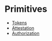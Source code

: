 # Primitives


- [Tokens](./primitives/tokens.md#tokens)
- [Attestation](./primitives/attestation.md#attestation)
- [Authorization](./primitives/authorization.md#authorization)

